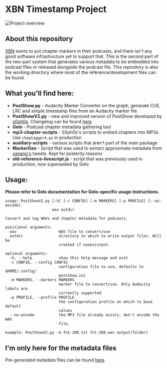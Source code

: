 # XBN Timestamp Project
![Project
overview](https://git.xbn.fm/s0ph0s/show-scripts/raw/master/overview-diagram.png)


## About this repository

[XBN](https://xbn.fm) wants to put chapter markers in their podcasts, and there
isn't any good software infrastructure yet to support that. This is the second
part of the two-part system that generates various metadata to be embedded into
podcast files or released alongside the podcast file. This repository is also
the working directory where most of the reference/development files can be
found.


## What you'll find here:

* **PostShow.py** - Audacity Marker Converter on the graph, generate CUE, LRC
  and simple timestamp files from an Audacity marker file
* **PostShowV2.py** - new and improved version of PostShow developed by
  [s0ph0s](https://github.com/s0ph0s-2). Changelog can be found
  [here](https://github.com/vladasbarisas/XBN/pull/2)
* **Gelo** - Podcast chapter metadata gathering tool
* **mp3-chapter-scripts** - S0ph0s's scripts to embed chapters into MP3s. Use
  `chaptagger4.py` in production
* **auxiliary-scripts** - various scripts that aren't part of the main package
* **MarkerGen** - Script that was used to extract approximate metadata from
  [xananp's](https://twitter.com/xananp) tweets. Kept for posterity reasons
* **old-reference-livescript.js** - script that was previously used in
  production, now superseded by Gelo

## Usage:

**Please refer to Gelo documentation for Gelo-specific usage instructions.**

```
usage: PostShowV2.py [-h] [-c CONFIG] [-m MARKERS] [-p PROFILE] [--no-encode]
                     wav outdir

Convert and tag WAVs and chapter metadata for podcasts.

positional arguments:
  wav                   WAV file to convert/use
  outdir                directory in which to write output files. Will be
                        created if nonexistent.

optional arguments:
  -h, --help            show this help message and exit
  -c CONFIG, --config CONFIG
                        configuration file to use, defaults to $HOME/.config/
                        postshow.ini
  -m MARKERS, --markers MARKERS
                        marker file to convert/use. Only Audacity labels are
                        currently supported
  -p PROFILE, --profile PROFILE
                        the configuration profile on which to base default
                        values
  --no-encode           the MP3 file already exists, don't encode the WAV
                        file.

example: PostShowV2.py -m fnt-200.txt fnt-200.wav output/folder/
```

## I'm only here for the metadata files

Pre-generated metadata files can be found
[here](https://github.com/vladasbarisas/XBN-Metadata).
